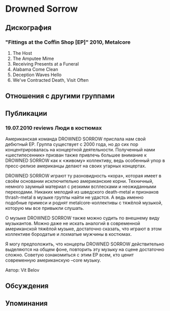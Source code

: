 # Drowned Sorrow



## Дискография

### "Fittings at the Coffin Shop [EP]" 2010, Metalcore

1. The Host
2. The Amputee Mime
3. Receiving Presents at a Funeral
4. Alabama Come Clean
5. Deception Waves Hello
6. We've Contracted Death, Visit Often


## Отношения с другими группами


## Публикации

### 19.07.2010 reviews Люди в костюмах

<P>Американская команда DROWNED SORROW прислала нам свой дебютный EP. Группа существует с 2000 года, но до сих пор концентрировалась на концертной деятельности. Полученный нами «шестипесенник» призван также привлечь большее внимание к DROWNED SORROW как к «живому» коллективу, ведь особенный упор в пресс-релизе американцы делают на своих угарных концертах.</P>
<P>DROWNED SORROW играют ту разновидность «кора», которая имеет в своём основании исключительно американские корни. Техничный, немного заумный материал с резкими всплесками и неожиданными переходами. Никаких мелодий из шведского death-metal и признаков thrash-metal в музыке группы найти не удастся. А ведь именно подобные примеси и роднят metalcore-коллективы с тяжёлой музыкой, которую мы все привыкли слушать. </P>
<P>О музыке DROWNED SORROW также можно судить по внешнему виду музыкантов. Можно даже не искать аналогий в современной американской тяжёлой музыке, достаточно сказать, что играют в этом коллективе бородатые и лохматые мужчины в костюмах. </P>
<P>Я могу предположить, что концерты DROWNED SORROW действительно выделяются на общем фоне, повторить эту музыку на сцене достаточно сложно. Советую ознакомиться с этим EP всем, кто ценит современную американскую –core музыку.</P>
Автор: Vit Belov


## Обсуждения


## Упоминания

